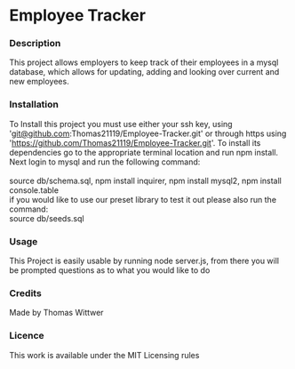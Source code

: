 # Employee Tracker

### Description

This project allows employers to keep track of their employees in a mysql database, which allows for updating, adding and looking over current and new employees.

### Installation

To Install this project you must use either your ssh key, using 'git@github.com:Thomas21119/Employee-Tracker.git' or through https using 'https://github.com/Thomas21119/Employee-Tracker.git'. To install its dependencies go to the appropriate terminal location and run npm install. Next login to mysql and run the following command:  
<br> source db/schema.sql, npm install inquirer, npm install mysql2, npm install console.table
<br> if you would like to use our preset library to test it out please also run the command:
<br> source db/seeds.sql

### Usage

This Project is easily usable by running node server.js, from there you will be prompted questions as to what you would like to do

### Credits

Made by Thomas Wittwer

### Licence

This work is available under the MIT Licensing rules
